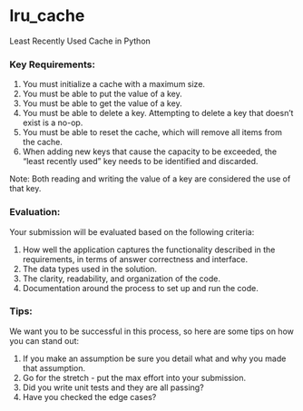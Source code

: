 # lru_cache
Least Recently Used Cache in Python



### Key Requirements:
1. You must initialize a cache with a maximum size.
2. You must be able to put the value of a key.
3. You must be able to get the value of a key.
4. You must be able to delete a key. Attempting to delete a key that doesn’t exist is a
no-op.
5. You must be able to reset the cache, which will remove all items from the cache.
6. When adding new keys that cause the capacity to be exceeded, the “least recently used”
key needs to be identified and discarded.

Note: Both reading and writing the value of a key are considered the use of that key.


### Evaluation:
Your submission will be evaluated based on the following criteria:
1. How well the application captures the functionality described in the requirements, in
terms of answer correctness and interface.
2. The data types used in the solution.
3. The clarity, readability, and organization of the code.
4. Documentation around the process to set up and run the code.


### Tips:
We want you to be successful in this process, so here are some tips on how you can stand out:
1. If you make an assumption be sure you detail what and why you made that assumption.
2. Go for the stretch - put the max effort into your submission.
3. Did you write unit tests and they are all passing?
4. Have you checked the edge cases?

